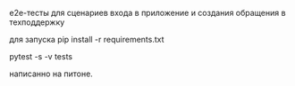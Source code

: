  e2e-тесты для сценариев входа в приложение и создания обращения в техподдержку

для запуска pip install -r requirements.txt

pytest -s -v tests

написанно на питоне.
